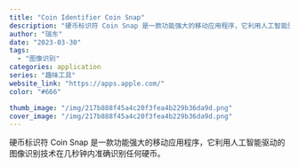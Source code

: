 ```yaml
---
title: "Coin Identifier Coin Snap"
description: "硬币标识符 Coin Snap 是一款功能强大的移动应用程序，它利用人工智能驱动的图像识别技术在几秒钟内准确识别任何硬币"
author: "瑞东"
date: "2023-03-30"
tags:
  - "图像识别"
categories: application
series: "趣味工具"
website_link: "https://apps.apple.com/"
color: "#666"

thumb_image: "/img/217b888f45a4c20f3fea4b229b36da9d.png"
cover_image: "/img/217b888f45a4c20f3fea4b229b36da9d.png"
---
```


硬币标识符 Coin Snap 是一款功能强大的移动应用程序，它利用人工智能驱动的图像识别技术在几秒钟内准确识别任何硬币。